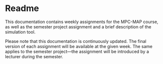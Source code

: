 # Readme

This documentation contains weekly assignments for the MPC-MAP course, as well as the semester project assignment and a brief description of the simulation tool.

Please note that this documentation is continuously updated. The final version of each assignment will be available at the given week. The same applies to the semester project—the assignment will be introduced by a lecturer during the semester.
